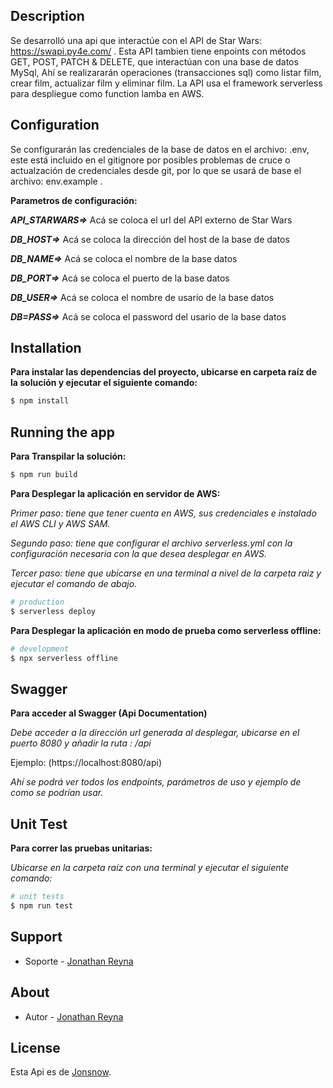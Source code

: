 ## Description

Se desarrolló una api que interactúe con el API de Star Wars: https://swapi.py4e.com/ .
Esta API tambien tiene enpoints con métodos GET, POST, PATCH & DELETE, que interactúan con una base de datos MySql,
Ahí se realizararán operaciones (transacciones sql) como listar film, crear film, actualizar film y eliminar film.
La API usa el framework serverless para despliegue como function lamba en AWS.

## Configuration

Se configurarán las credenciales de la base de datos en el archivo: .env, este está incluido en el gitignore por posibles problemas de
cruce o actualzación de credenciales desde git, por lo que se usará de base el archivo: env.example .

**Parametros de configuración:**

***API_STARWARS=>*** Acá se coloca el url del API externo de Star Wars

***DB_HOST=>*** Acá se coloca la dirección del host de la base de datos

***DB_NAME=>*** Acá se coloca el nombre de la base datos

***DB_PORT=>*** Acá se coloca el puerto de la base datos

***DB_USER=>*** Acá se coloca el nombre de usario de la base datos

***DB=PASS=>*** Acá se coloca el password del usario de la base datos

## Installation

**Para instalar las dependencias del proyecto, ubicarse en carpeta raíz de la solución y ejecutar el siguiente comando:**
```bash
$ npm install
```

## Running the app

**Para Transpilar la solución:**
```bash
$ npm run build
```
**Para Desplegar la aplicación en servidor de AWS:**

*Primer paso: tiene que tener cuenta en AWS, sus credenciales e instalado el AWS CLI y AWS SAM.*

*Segundo paso: tiene que configurar el archivo serverless.yml con la configuración necesaria con la que desea desplegar en AWS.*

*Tercer paso: tiene que ubicarse en una terminal a nivel de la carpeta raiz y ejecutar el comando de abajo.*

```bash
# production
$ serverless deploy
```

**Para Desplegar la aplicación en modo de prueba como serverless offline:**

```bash
# development
$ npx serverless offline
```
## Swagger

**Para acceder al Swagger (Api Documentation)**

*Debe acceder  a la dirección url generada al desplegar, ubicarse en el puerto 8080  y añadir la ruta : /api*

Ejemplo: (https://localhost:8080/api)

*Ahí se podrá ver todos los endpoints, parámetros de uso y ejemplo de como se podrían usar.*
## Unit Test

**Para correr las pruebas unitarias:**

*Ubicarse en la carpeta raíz con una terminal y ejecutar el siguiente comando:*
```bash
# unit tests
$ npm run test
```

## Support

- Soporte - [Jonathan Reyna](jhonlpjr@gmail.com)

## About

- Autor - [Jonathan Reyna](https://github.com/jhonlpjr)

## License

Esta Api es de [Jonsnow](LICENSE).